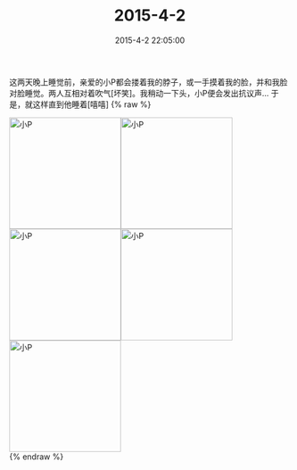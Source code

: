 ﻿---
title: 2015-4-2
date: 2015-4-2 22:05:00
tags:
categories: 妈妈
---
这两天晚上睡觉前，亲爱的小P都会搂着我的脖子，或一手摸着我的脸，并和我脸对脸睡觉。两人互相对着吹气[坏笑]。我稍动一下头，小P便会发出抗议声…
于是，就这样直到他睡着[嘻嘻]
{% raw %}
<div style="width:500 px">
<div style="float:left; width:100 px"><img src="/images/微信图片_20171011090033.jpg" width="200" alt="小P"></div>
<div style="float:left; width:100 px"><img src="/images/微信图片_20171011090051.jpg" width="200" alt="小P"></div>
<div style="float:left; width:100 px"><img src="/images/微信图片_20171011090104.jpg" width="200" alt="小P"></div>
<div style="float:left; width:100 px"><img src="/images/微信图片_20171011090115.jpg" width="200" alt="小P"></div>
<div style="float:left; width:100 px"><img src="/images/微信图片_20171011090124.jpg" width="200" alt="小P"></div>
<div style="clear:both"></div>
</div>
{% endraw %}